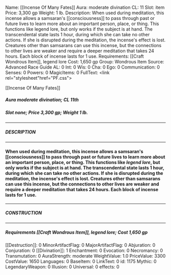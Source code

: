 Name: [[Incense Of Many Fates]]
Aura: moderate divination
CL: 11
Slot: item
Price: 3,300 gp
Weight: 1 lb.
Description: When used during meditation, this incense allows a samsaran's [[consciousness]] to pass through past or future lives to learn more about an important person, place, or thing. This functions like legend lore, but only works if the subject is at hand. The transcendental state lasts 1 hour, during which she can take no other actions. If she is disrupted during the meditation, the incense's effect is lost. Creatures other than samsarans can use this incense, but the connections to other lives are weaker and require a deeper meditation that takes 24 hours. Each block of incense lasts for 1 use.
Requirements: [[Craft Wondrous Item]], legend lore
Cost: 1,650 gp
Group: Wondrous Item
Source: Advanced Race Guide
AL: 0
Int: 0
Wis: 0
Cha: 0
Ego: 0
Communication: 0
Senses: 0
Powers: 0
MagicItems: 0
FullText: <link rel="stylesheet"href="PF.css"><div class="heading"><p class="alignleft">[[Incense Of Many Fates]]</p><div style="clear: both;"></div></div><div><h5><b>Aura </b>moderate divination; <b>CL </b>11th</h5><h5><b>Slot </b>none; <b>Price </b>3,300 gp; <b>Weight </b>1 lb.</h5></div><hr/><div><h5><b>DESCRIPTION</b></h5></div><hr/><div><h4><p>When used during meditation, this incense allows a samsaran's [[consciousness]] to pass through past or future lives to learn more about an important person, place, or thing. This functions like <i>legend lore</i>, but only works if the subject is at hand. The transcendental state lasts 1 hour, during which she can take no other actions. If she is disrupted during the meditation, the incense's effect is lost. Creatures other than samsarans can use this incense, but the connections to other lives are weaker and require a deeper meditation that takes 24 hours. Each block of incense lasts for 1 use.</p></h4></div><hr/><div><h5><b>CONSTRUCTION</b></h5></div><hr/><div><h5><b>Requirements </b>[[Craft Wondrous Item]], <i>legend lore</i>; <b>Cost </b>1,650 gp</h5></div>
[[Destruction]]: 0
MinorArtifactFlag: 0
MajorArtifactFlag: 0
Abjuration: 0
Conjuration: 0
[[Divination]]: 1
Enchantment: 0
Evocation: 0
Necromancy: 0
Transmutation: 0
AuraStrength: moderate
WeightValue: 1.0
PriceValue: 3300
CostValue: 1650
Languages: 0
BaseItem: 0
LinkText: 0
id: 1175
Mythic: 0
LegendaryWeapon: 0
Illusion: 0
Universal: 0
effects: 0
